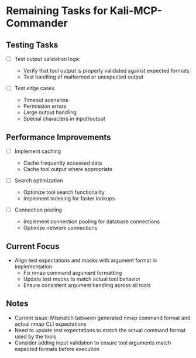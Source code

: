 # Remaining Tasks for Kali-MCP-Commander

## Testing Tasks
- [ ] Test output validation logic
  - Verify that tool output is properly validated against expected formats
  - Test handling of malformed or unexpected output

- [ ] Test edge cases
  - Timeout scenarios
  - Permission errors
  - Large output handling
  - Special characters in input/output

## Performance Improvements
- [ ] Implement caching
  - Cache frequently accessed data
  - Cache tool output where appropriate

- [ ] Search optimization
  - Optimize tool search functionality
  - Implement indexing for faster lookups

- [ ] Connection pooling
  - Implement connection pooling for database connections
  - Optimize network connections

## Current Focus
- Align test expectations and mocks with argument format in implementation
  - Fix nmap command argument formatting
  - Update test mocks to match actual tool behavior
  - Ensure consistent argument handling across all tools

## Notes
- Current issue: Mismatch between generated nmap command format and actual nmap CLI expectations
- Need to update test expectations to match the actual command format used by the tools
- Consider adding input validation to ensure tool arguments match expected formats before execution
